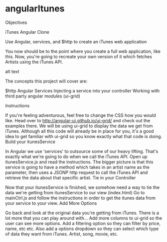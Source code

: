 # angularItunes

Objectives



iTunes Angular Clone

Use Angular, services, and $http to create an iTunes web application

You now should be to the point where you create a full web application, like this. Now, you're going to recreate your own version of it which fetches Artists using the iTunes API.

alt text

The concepts this project will cover are:

$http
Angular Services
Injecting a service into your controller
Working with third party angular modules (ui-grid)

Instructions

If you're feeling adventurous, feel free to change the CSS how you would like.
Head over to http://angular-ui.github.io/ui-grid/ and check out the examples there. We will be using ui-grid to display the data we get from iTunes. Although all this code will already be in place for you, it's a good idea to get familiar with ui-grid so you know exactly what that code is doing.
Build your itunesService

In Angular we use 'services' to outsource some of our heavy lifting. That's exactly what we're going to do when we call the iTunes API.
Open up itunesService.js and read the instructions. The bigger picture is that this service is going to have a method which takes in an artist name as the parameter, then uses a JSONP http request to call the iTunes API and retrieve the data about that specific artist.
Tie in your Controller

Now that your itunesService is finished, we somehow need a way to tie the data we're getting from itunesService to our view (index.html)
Go to mainCtrl.js and follow the instructions in order to get the itunes data from your service to your view.
Add More Options

Go back and look at the original data you're getting from iTunes. There is a lot more that you can play around with...
Add more columns to ui-grid so the user can see more options.
Add a filtering option so they can filter by price, name, etc etc.
Also add a options dropdown so they can select which type of data they want from iTunes. Artist, song, movie, etc.
